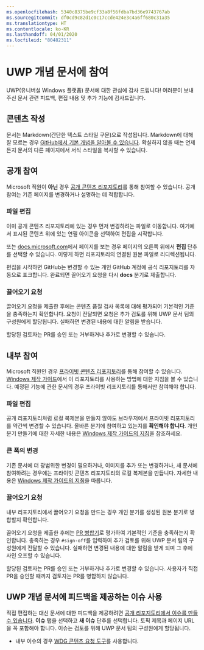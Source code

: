 ```yaml
---
ms.openlocfilehash: 5340c8375be9cf33a8f56fdba7bd36e9743767ab
ms.sourcegitcommit: df0cd9c82d1c0c17ccde424e3c4a6ff680c31a35
ms.translationtype: HT
ms.contentlocale: ko-KR
ms.lasthandoff: 04/01/2020
ms.locfileid: "80482311"
---
```

# <a name="contributing-to-uwp-conceptual-documentation"></a>UWP 개념 문서에 참여

UWP(유니버설 Windows 플랫폼) 문서에 대한 관심에 감사 드립니다! 여러분이 보내주신 문서 관련 피드백, 편집 내용 및 추가 기능에 감사드립니다.

## <a name="writing-content"></a>콘텐츠 작성

문서는 Markdown(간단한 텍스트 스타일 구문)으로 작성됩니다. Markdown에 대해 잘 모르는 경우 [GitHub에서 기본 개념을 알아볼 수 있습니다](https://guides.github.com/features/mastering-markdown/). 확실하지 않을 때는 언제든지 문서의 다른 페이지에서 서식 스타일을 복사할 수 있습니다.

## <a name="public-contributions"></a>공개 참여

Microsoft 직원이 **아닌** 경우 [공개 콘텐츠 리포지토리](https://github.com/MicrosoftDocs/windows-uwp)를 통해 참여할 수 있습니다. 공개 참여는 기존 페이지를 변경하거나 설명하는 데 적합합니다.

### <a name="editing-a-file"></a>파일 편집

이미 공개 콘텐츠 리포지토리에 있는 경우 먼저 변경하려는 파일로 이동합니다. 여기에서 표시된 콘텐츠 위에 있는 연필 아이콘을 선택하여 편집을 시작합니다.

또는 [docs.microsoft.com](https://docs.microsoft.com)에서 페이지를 보는 경우 페이지의 오른쪽 위에서 **편집** 단추를 선택할 수 있습니다. 이렇게 하면 리포지토리의 연결된 원본 파일로 리디렉션됩니다.

편집을 시작하면 GitHub는 변경할 수 있는 개인 GitHub 계정에 공식 리포지토리를 자동으로 포크합니다. 완료되면 끌어오기 요청을 다시 **docs** 분기로 제출합니다.

### <a name="pull-requests"></a>끌어오기 요청

끌어오기 요청을 제출한 후에는 콘텐츠 품질 검사 목록에 대해 평가되어 기본적인 기준을 충족하는지 확인합니다. 요청이 전달되면 요청은 추가 검토를 위해 UWP 문서 팀의 구성원에게 할당됩니다. 실패하면 변경된 내용에 대한 알림을 받습니다.

할당된 검토자는 PR를 승인 또는 거부하거나 추가로 변경할 수 있습니다.

## <a name="internal-contributions"></a>내부 참여

Microsoft 직원인 경우 [프라이빗 콘텐츠 리포지토리](https://github.com/microsoftdocs/windows-uwp-pr)를 통해 참여할 수 있습니다. [Windows 제작 가이드](https://review.docs.microsoft.com/windows-authoring-guide/uwp/?branch=master)에서 이 리포지토리를 사용하는 방법에 대한 지침을 볼 수 있습니다. 예정된 기능에 관한 문서의 경우 프라이빗 리포지토리를 통해서만 참여해야 합니다.

### <a name="editing-a-file"></a>파일 편집

공개 리포지토리처럼 로컬 복제본을 만들지 않아도 브라우저에서 프라이빗 리포지토리를 약간씩 변경할 수 있습니다. 올바른 분기에 참여하고 있는지를 **확인해야 합니다**. 개인 분기 만들기에 대한 자세한 내용은 [Windows 제작 가이드의 지침](https://review.docs.microsoft.com/windows-authoring-guide/uwp/conceptual/branches?branch=master)을 참조하세요.

### <a name="making-substantial-changes"></a>큰 폭의 변경

기존 문서에 더 광범위한 변경이 필요하거나, 이미지를 추가 또는 변경하거나, 새 문서에 참여하려는 경우에는 프라이빗 콘텐츠 리포지토리의 로컬 복제본을 만듭니다. 자세한 내용은 [Windows 제작 가이드의 지침](https://review.docs.microsoft.com/windows-authoring-guide/uwp/conceptual/)을 따릅니다.

### <a name="pull-requests"></a>끌어오기 요청

내부 리포지토리에서 끌어오기 요청을 만드는 경우 개인 분기를 생성된 원본 분기로 병합할지 확인합니다.

끌어오기 요청을 제출한 후에는 [PR 병합기](https://review.docs.microsoft.com/help/contribute/prmerger-overview?branch=master)로 평가하여 기본적인 기준을 충족하는지 확인합니다. 충족하는 경우 `#sign-off`를 입력하여 추가 검토를 위해 UWP 문서 팀의 구성원에게 전달할 수 있습니다. 실패하면 변경된 내용에 대한 알림을 받게 되며 그 후에 사인 오프할 수 있습니다.

할당된 검토자는 PR를 승인 또는 거부하거나 추가로 변경할 수 있습니다. 사용자가 직접 PR을 승인할 때까지 검토자는 PR를 병합하지 않습니다.

## <a name="using-issues-to-provide-feedback-on-uwp-conceptual-documentation"></a>UWP 개념 문서에 피드백을 제공하는 이슈 사용

직접 편집하는 대신 문서에 대한 피드백을 제공하려면 [공개 리포지토리에서 이슈를 만들 수 있습니다](https://github.com/MicrosoftDocs/windows-uwp/issues). **이슈** 탭을 선택하고 **새 이슈** 단추를 선택합니다. 토픽 제목과 페이지 URL을 꼭 포함해야 합니다. 이슈는 검토를 위해 UWP 문서 팀의 구성원에게 할당됩니다.

* 내부 이슈의 경우 [WDG 콘텐츠 요청 도구](http://sesuw2-iis02a/WSCPubRequest/WindowsContentRequestTool.aspx)를 사용합니다.

